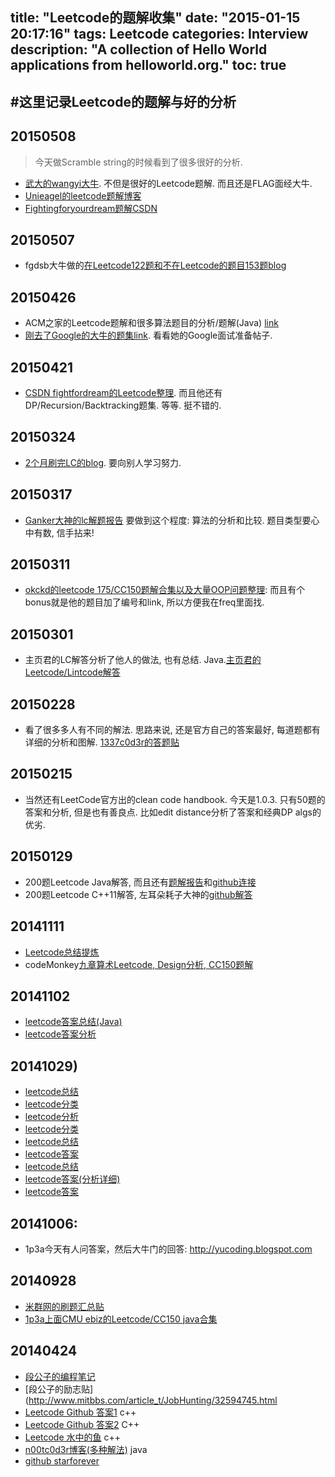 title: "Leetcode的题解收集"
date: "2015-01-15 20:17:16"
tags: Leetcode
categories: Interview
description: "A collection of Hello World applications from helloworld.org."
toc: true
---

#这里记录Leetcode的题解与好的分析
---
## 20150508
> 今天做Scramble string的时候看到了很多很好的分析.

* [武大的wangyi大牛](http://blog.csdn.net/whuwangyi/article/details/43112895). 不但是很好的Leetcode题解. 而且还是FLAG面经大牛.
* [Unieagel的leetcode题解博客](http://blog.unieagle.net/)
* [Fightingforyourdream题解CSDN](http://blog.csdn.net/fightforyourdream/article/details/17707187)

## 20150507
* fgdsb大牛做的[在Leetcode122题和不在Leetcode的题目153题blog](http://www.fgdsb.com/)

## 20150426
* ACM之家的Leetcode题解和很多算法题目的分析/题解(Java) [link](http://www.acmerblog.com/leetcode-solutions-6422.html)
* [刚去了Google的大牛的题集link](http://www.cnblogs.com/lautsie/p/3371354.html). 看看她的Google面试准备帖子.

## 20150421
* [CSDN fightfordream的Leetcode整理](http://blog.csdn.net/fightforyourdream/article/details/12901505). 而且他还有DP/Recursion/Backtracking题集. 等等. 挺不错的.

## 20150324
* [2个月刷完LC的blog](http://yishafang.blogspot.com/2015/02/triangle.html). 要向别人学习努力.

## 20150317
* [Ganker大神的lc解题报告](http://blog.csdn.net/linhuanmars/article/details/20888505) 要做到这个程度: 算法的分析和比较. 题目类型要心中有数, 信手拈来!

## 20150311
* [okckd的leetcode 175/CC150题解合集以及大量OOP问题整理](http://okckd.github.io/blog/categories/leetcode/): 而且有个bonus就是他的题目加了编号和link, 所以方便我在freq里面找. 

## 20150301
* 主页君的LC解答分析了他人的做法, 也有总结. Java.[主页君的Leetcode/Lintcode解答](http://www.cnblogs.com/yuzhangcmu/p/4113462.html)
 
## 20150228
* 看了很多多人有不同的解法. 思路来说, 还是官方自己的答案最好, 每道题都有详细的分析和图解. [1337c0d3r的答题贴](http://leetcode.com/2010/11/largest-binary-search-tree-bst-in_22.html)

## 20150215
* 当然还有LeetCode官方出的clean code handbook. 今天是1.0.3. 只有50题的答案和分析, 但是也有善良点. 比如edit distance分析了答案和经典DP algs的优劣.


## 20150129
* 200题Leetcode Java解答, 而且还有[题解报告](http://leetcode.tgic.me/)和[github连接](https://github.com/tg123/leetcode)
* 200题Leetcode C++11解答, 左耳朵耗子大神的[github解答](https://github.com/haoel/leetcode)

 
## 20141111
* [Leetcode总结提炼](http://leetcodesummary.blogspot.com/2013/09/leetcode-dfs.html)
* codeMonkey[九章算术Leetcode, Design分析, CC150题解](http://okckd.github.io/blog/2014/06/12/NineChap-Permutation)


 ## 20141102
* [leetcode答案总结(Java)](http://blog.csdn.net/fightforyourdream/article/details/19755859)
* [leetcode答案分析](http://yucoding.blogspot.com/2013/08/leetcode-question-127-word-ladder.html)


 ## 20141029)
* [leetcode总结](http://bowang.name/leetcode-150/)
* [leetcode分类](http://www.douban.com/note/330562764)
* [leetcode分析](http://goo.gl/etltPX)
* [leetcode分类](http://www.danielbit.com/blog/puzzle/leetcode/leetcode-summary)
* [leetcode总结](http://www.uuiy.cn/?p=127)
* [leetcode答案](http://leetcodenotes.wordpress.com)
* [leetcode总结](https://github.com/openinx/algorithm-solution/tree/master/leetcode)
* [leetcode答案(分析详细)](http://www.programcreek.com/2012/12/leetcode-solution-of-two-sum-in-java/)
* [leetcode答案](http://www.cnblogs.com/wwwjieo0/p/3452930.html)

## 20141006:
* 1p3a今天有人问答案，然后大牛门的回答: http://yucoding.blogspot.com

## 20140928
* [米群网的刷题汇总贴](http://www.meetqun.com/thread-703-1-1.html)
* [1p3a上面CMU ebiz的Leetcode/CC150 java合集](http://www.1point3acres.com/bbs/thread-97234-1-1.html)

## 20140424
* [段公子的编程笔记](https://www.zybuluo.com/smilence/note/76)
* [段公子的励志贴](http://www.mitbbs.com/article_t/JobHunting/32594745.html
* [Leetcode Github 答案1](https://github.com/iphkwan/leetcode)          c++
* [Leetcode Github 答案2](https://github.com/fanfank/leetcode)           C++
* [Leetcode 水中的鱼](http://fisherlei.blogspot.com/2012/12/leetcode-remove-duplicates-from-sorted_5307.html)         c++
* [n00tc0d3r博客(多种解法)](http://n00tc0d3r.blogspot.com/2013/05/remove-duplicates-from-sorted-list.html)                 java  
* [github starforever](https://github.com/starforever/leet-code/blob/master/Remove%20Duplicates%20from%20Sorted%20Array/Solution.java)